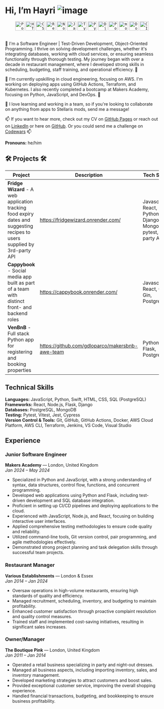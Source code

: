 # Hi, I’m Hayri ![image](https://github.com/user-attachments/assets/ead553a8-6dd4-44df-8420-66732b98c0da)




<div align="center">
	<code><img width="30" src="https://user-images.githubusercontent.com/25181517/192109061-e138ca71-337c-4019-8d42-4792fdaa7128.png" alt="Postman" title="Postman"/></code>
	<code><img width="30" src="https://user-images.githubusercontent.com/25181517/192158954-f88b5814-d510-4564-b285-dff7d6400dad.png" alt="HTML" title="HTML"/></code>
	<code><img width="30" src="https://user-images.githubusercontent.com/25181517/183898674-75a4a1b1-f960-4ea9-abcb-637170a00a75.png" alt="CSS" title="CSS"/></code>
	<code><img width="30" src="https://user-images.githubusercontent.com/25181517/183897015-94a058a6-b86e-4e42-a37f-bf92061753e5.png" alt="React" title="React"/></code>
	<code><img width="30" src="https://user-images.githubusercontent.com/25181517/183568594-85e280a7-0d7e-4d1a-9028-c8c2209e073c.png" alt="Node.js" title="Node.js"/></code>
 	<code><img width="30" src="https://user-images.githubusercontent.com/25181517/117447155-6a868a00-af3d-11eb-9cfe-245df15c9f3f.png" alt="JavaScript" title="JavaScript"/></code>
	<code><img width="30" src="https://user-images.githubusercontent.com/25181517/183890598-19a0ac2d-e88a-4005-a8df-1ee36782fde1.png" alt="TypeScript" title="TypeScript"/></code>
	<code><img width="30" src="https://user-images.githubusercontent.com/25181517/183423507-c056a6f9-1ba8-4312-a350-19bcbc5a8697.png" alt="Python" title="Python"/></code>
	<code><img width="30" src="https://github.com/marwin1991/profile-technology-icons/assets/62091613/9bf5650b-e534-4eae-8a26-8379d076f3b4" alt="Django" title="Django"/></code>
	<code><img width="30" src="https://user-images.githubusercontent.com/25181517/117208740-bfb78400-adf5-11eb-97bb-09072b6bedfc.png" alt="PostgreSQL" title="PostgreSQL"/></code>
	<code><img width="30" src="https://user-images.githubusercontent.com/25181517/182884177-d48a8579-2cd0-447a-b9a6-ffc7cb02560e.png" alt="mongoDB" title="mongoDB"/></code>
	<code><img width="30" src="https://user-images.githubusercontent.com/25181517/117207330-263ba280-adf4-11eb-9b97-0ac5b40bc3be.png" alt="Docker" title="Docker"/></code>
	<code><img width="30" src="https://user-images.githubusercontent.com/25181517/183868728-b2e11072-00a5-47e2-8a4e-4ebbb2b8c554.png" alt="CI/CD" title="CI/CD"/></code>
</div>
<br>

👀  I'm a Software Engineer | Test-Driven Development, Object-Oriented Programming. I thrive on solving development challenges, whether it's integrating databases, working with cloud services, or ensuring seamless functionality through thorough testing. My journey began with over a decade in restaurant management, where I developed strong skills in scheduling, budgeting, staff training, and operational efficiency. 👀

🌱 I'm currently upskilling in cloud engineering, focusing on AWS. I'm working on deploying apps using GitHub Actions, Terraform, and Kubernetes. I also recently completed a bootcamp at Makers Academy, focusing on Python, JavaScript, and DevOps. 🌱

💞️ I love learning and working in a team, so if you're looking to collaborate on anything from apps to Stellaris mods, send me a message!

📫 If you want to hear more, check out my CV on [GitHub Pages]() or reach out on [LinkedIn](https://www.linkedin.com/in/hayri-ozdemir-29a229199/) or here on [GitHub](https://github.com/Hyrozdmr). Or you could send me a challenge on [Codewars](https://www.codewars.com/users/Hayri0zdemir) 📫

**Pronouns:** he/him

## 🛠️ Projects 🛠️

| Project        | Description                                                                                 | Tech Stack                                         |
|----------------|---------------------------------------------------------------------------------------------|----------------------------------------------------|
|**Fridge Wizard** - A web application tracking food expiry dates and suggesting recipes to users supplied by 3rd-party API|https://fridgewizard.onrender.com/|Javascript, React, Python, Django, MongoDB, pytest, 3rd party API|
|**Cappybook** - Social media app built as part of a team with distinct front- and backend roles|https://cappybook.onrender.com/|Javascript, React, Go, Gin, PostgreSQL|
|**VenBnB** - Full stack Python app for registering and booking properties|https://github.com/gdloparco/makersbnb-awe-team|Python, Flask, PostgreSQL|



## Technical Skills

**Languages:** JavaScript, Python, Swift, HTML, CSS, SQL (PostgreSQL)  
**Frameworks:** React, Node.js, Flask, Django  
**Databases:** PostgreSQL, MongoDB  
**Testing:** Pytest, Vitest, Jest, Cypress  
**Version Control & Tools:** Git, GitHub, GitHub Actions, Docker, AWS Cloud Platform, AWS CLI, Terraform, Jenkins, VS Code, Visual Studio

## Experience

### Junior Software Engineer
**Makers Academy** — London, United Kingdom  
*Jan 2024 – May 2024*

- Specialized in Python and JavaScript, with a strong understanding of syntax, data structures, control flow, functions, and concurrent programming.
- Developed web applications using Python and Flask, including test-driven development and SQL database integration.
- Proficient in setting up CI/CD pipelines and deploying applications to the cloud.
- Experienced with JavaScript, Node.js, and React, focusing on building interactive user interfaces.
- Applied comprehensive testing methodologies to ensure code quality and reliability.
- Utilized command-line tools, Git version control, pair programming, and agile methodologies effectively.
- Demonstrated strong project planning and task delegation skills through successful team projects.

### Restaurant Manager
**Various Establishments** — London & Essex  
*Jan 2014 – Jan 2024*

- Oversaw operations in high-volume restaurants, ensuring high standards of quality and efficiency.
- Managed recruitment, scheduling, inventory, and budgeting to maintain profitability.
- Enhanced customer satisfaction through proactive complaint resolution and quality control measures.
- Trained staff and implemented cost-saving initiatives, resulting in significant sales increases.

### Owner/Manager
**The Boutique Pink** — London, United Kingdom  
*Jan 2011 – Jan 2014*

- Operated a retail business specializing in party and night-out dresses.
- Managed all business aspects, including importing inventory, sales, and inventory management.
- Developed marketing strategies to attract customers and boost sales.
- Provided exceptional customer service, improving the overall shopping experience.
- Handled financial transactions, budgeting, and bookkeeping to ensure business profitability.

